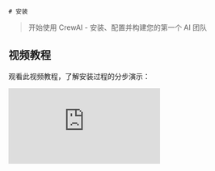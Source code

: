     # 安装

> 开始使用 CrewAI - 安装、配置并构建您的第一个 AI 团队

## 视频教程

观看此视频教程，了解安装过程的分步演示：

<iframe className="w-full aspect-video rounded-xl" src="https://www.youtube.com/embed/-kSOTtYzgEw" title="CrewAI 安装指南" frameBorder="0" allow="accelerometer; autoplay; clipboard-write; encrypted-media; gyroscope; picture-in-picture" allowFullScreen />

## 文字教程

<Note>
  **Python 版本要求**

  CrewAI 要求 `Python >=3.10 且 <3.14`。以下是检查您的版本的方法：

  ```bash  theme={null}
  python3 --version
  ```

  如果您需要更新 Python，请访问 [python.org/downloads](https://python.org/downloads)
</Note>

<Note>
  **OpenAI SDK 要求**

  CrewAI 0.175.0 要求 `openai >= 1.13.3`。如果您自行管理依赖项，请确保您的环境满足此约束条件，以避免导入/运行时问题。
</Note>

CrewAI 使用 `uv` 作为其依赖管理和包处理工具。它简化了项目设置和执行，提供无缝体验。

如果您尚未安装 `uv`，请按照**步骤 1**在系统上快速设置它，否则可以跳到**步骤 2**。

<Steps>
  <Step title="安装 uv">
    * **在 macOS/Linux 上：**

      使用 `curl` 下载脚本并使用 `sh` 执行：

      ```shell  theme={null}
      curl -LsSf https://astral.sh/uv/install.sh | sh
      ```

      如果您的系统没有 `curl`，可以使用 `wget`：

      ```shell  theme={null}
      wget -qO- https://astral.sh/uv/install.sh | sh
      ```

    * **在 Windows 上：**

      使用 `irm` 下载脚本并使用 `iex` 执行：

      ```shell  theme={null}
      powershell -ExecutionPolicy ByPass -c "irm https://astral.sh/uv/install.ps1 | iex"
      ```

      如果遇到任何问题，请参考 [UV 的安装指南](https://docs.astral.sh/uv/getting-started/installation/) 获取更多信息。
  </Step>

  <Step title="安装 CrewAI 🚀">
    * 运行以下命令安装 `crewai` CLI：

      ```shell  theme={null}
      uv tool install crewai
      ```

      <Warning>
        如果遇到 `PATH` 警告，请运行此命令更新您的 shell：

        ```shell  theme={null}
        uv tool update-shell
        ```
      </Warning>

      <Warning>
        如果在 Windows 上遇到 `chroma-hnswlib==0.7.6` 构建错误（`fatal error C1083: Cannot open include file: 'float.h'`），请安装带有 *使用 C++ 的桌面开发* 的 [Visual Studio 构建工具](https://visualstudio.microsoft.com/downloads/)。
      </Warning>

    * 要验证 `crewai` 是否已安装，请运行：
      ```shell  theme={null}
      uv tool list
      ```

    * 您应该看到类似以下内容：
      ```shell  theme={null}
      crewai v0.102.0
      - crewai
      ```

    * 如果需要更新 `crewai`，请运行：
      ```shell  theme={null}
      uv tool install crewai --upgrade
      ```

    <Check>安装成功！您已准备好创建您的第一个团队！🎉</Check>
  </Step>
</Steps>

# 创建 CrewAI 项目

我们建议使用 `YAML` 模板脚手架，以结构化的方式定义代理和任务。以下是如何开始：

<Steps>
  <Step title="生成项目脚手架">
    * 运行 `crewai` CLI 命令：
      ```shell  theme={null}
      crewai create crew <your_project_name>
      ```

    * 这将创建一个具有以下结构的新项目：
      ```
      my_project/
      ├── .gitignore
      ├── knowledge/
      ├── pyproject.toml
      ├── README.md
      ├── .env
      └── src/
          └── my_project/
              ├── __init__.py
              ├── main.py
              ├── crew.py
              ├── tools/
              │   ├── custom_tool.py
              │   └── __init__.py
              └── config/
                  ├── agents.yaml
                  └── tasks.yaml
      ```
  </Step>

  <Step title="自定义您的项目">
    * 您的项目将包含这些基本文件：
      | 文件          | 用途                                  |
      | ------------- | ---------------------------------------- |
      | `agents.yaml` | 定义您的 AI 代理及其角色    |
      | `tasks.yaml`  | 设置代理任务和工作流程         |
      | `.env`        | 存储 API 密钥和环境变量 |
      | `main.py`     | 项目入口点和执行流程   |
      | `crew.py`     | 团队编排和协调      |
      | `tools/`      | 自定义代理工具目录         |
      | `knowledge/`  | 知识库目录             |

    * 首先编辑 `agents.yaml` 和 `tasks.yaml` 来定义您的团队行为。

    * 将 API 密钥等敏感信息保存在 `.env` 中。
  </Step>

  <Step title="运行您的团队">
    * 在运行您的团队之前，请确保运行：
      ```bash  theme={null}
      crewai install
      ```
    * 如果需要安装额外的软件包，请使用：
      ```shell  theme={null}
      uv add <package-name>
      ```
    * 要运行您的团队，请在项目根目录中执行以下命令：
      ```bash  theme={null}
      crewai run
      ```
  </Step>
</Steps>

## 企业安装选项

<Note type="info">
  对于团队和组织，CrewAI 提供企业部署选项，消除设置复杂性：

  ### CrewAI AMP (SaaS)

  * 无需安装 - 只需在 [app.crewai.com](https://app.crewai.com) 免费注册
  * 自动更新和维护
  * 托管基础设施和扩展
  * 无代码构建团队

  ### CrewAI Factory (自托管)

  * 为您的基础设施提供容器化部署
  * 支持任何超大规模云服务商，包括本地部署
  * 与您现有的安全系统集成

  <Card title="探索企业选项" icon="building" href="https://crewai.com/enterprise">
    了解 CrewAI 的企业产品并安排演示
  </Card>
</Note>

## 后续步骤

<CardGroup cols={2}>
  <Card title="构建您的第一个代理" icon="code" href="/en/quickstart">
    按照我们的快速入门指南创建您的第一个 CrewAI 代理并获得实践经验。
  </Card>

  <Card title="加入社区" icon="comments" href="https://community.crewai.com">
    与其他开发者联系，获取帮助并分享您的 CrewAI 经验。
  </Card>
</CardGroup>